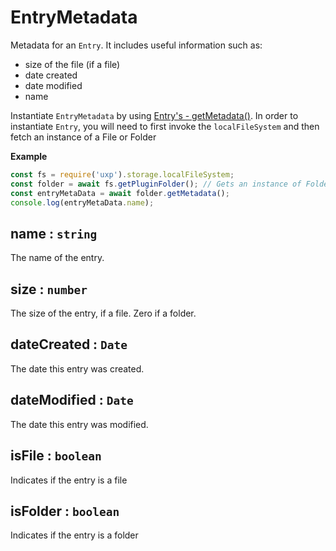 
<a name="module-storage-entrymetadata" id="module-storage-entrymetadata"></a>

# EntryMetadata
Metadata for an `Entry`. It includes useful information such as:

* size of the file (if a file)
* date created
* date modified
* name

Instantiate `EntryMetadata` by using [Entry's - getMetadata()](./Entry.md#module-storage-entry-getmetadata).
In order to instantiate `Entry`, you will need to first invoke the `localFileSystem` and then fetch an instance of a File or Folder

<b>Example</b>
```js
const fs = require('uxp').storage.localFileSystem;
const folder = await fs.getPluginFolder(); // Gets an instance of Folder (or Entry)
const entryMetaData = await folder.getMetadata(); 
console.log(entryMetaData.name);
```



<a name="module-storage-entrymetadata-name" id="module-storage-entrymetadata-name"></a>

## name : `string`
The name of the entry.



<a name="module-storage-entrymetadata-size" id="module-storage-entrymetadata-size"></a>

## size : `number`
The size of the entry, if a file. Zero if a folder.



<a name="module-storage-entrymetadata-datecreated" id="module-storage-entrymetadata-datecreated"></a>

## dateCreated : `Date`
The date this entry was created.



<a name="module-storage-entrymetadata-datemodified" id="module-storage-entrymetadata-datemodified"></a>

## dateModified : `Date`
The date this entry was modified.



<a name="module-storage-entrymetadata-isfile" id="module-storage-entrymetadata-isfile"></a>

## isFile : `boolean`
Indicates if the entry is a file



<a name="module-storage-entrymetadata-isfolder" id="module-storage-entrymetadata-isfolder"></a>

## isFolder : `boolean`
Indicates if the entry is a folder


  